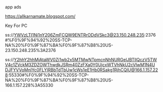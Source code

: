 
app ads 

https://allkarnamate.blogspot.com/

Key For PC

ss://YWVzLTI1Ni1nY206ZmFCQW9ENTRrODdVSkc3@23.150.248.235:2376#%F0%9F%94%92%20SS-TCP-NA%20%F0%9F%87%BA%F0%9F%87%B8%20US-23.150.248.235%3A2376


ss://Y2hhY2hhMjAtaWV0Zi1wb2x5MTMwNTpmcnNhNURGelJBTllQczV5TWV4c1ZVckM3ZDZOWThwdkJSRm40ZzFXa0Y0UjcxWTVhNkU2cVlwM1N4UDJFYVVoMnlYc0FLYlRBbTdTbUw1cWs1eE1Hb0RSakg1RjhCQlU@166.1.157.228:55330#%F0%9F%94%92%20SS-TCP-NA%20%F0%9F%87%BA%F0%9F%87%B8%20US-166.1.157.228%3A55330
